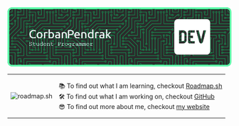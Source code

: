 <div align="center">
  <img src="./github-header-image.png" alt="Corban Pendrak, student programmer"/>
  <table>
    <tr>
      <td>
        <img src="https://roadmap.sh/card/tall/68b2f0094984ef82316cbdee?variant=dark&roadmaps=%2Ccyber-security%2Ccomputer-science%2Cpython" alt="roadmap.sh" width="300px"/>
      </td>
      <td>
        <p>
          📚 To find out what I am learning, checkout <a href="https://roadmap.sh/u/corbanpendrak">Roadmap.sh</a><br>
          🛠️ To find out what I am working on, checkout <a href="https://github.com/CorbanPendrak">GitHub</a> <br>
          😎 To find out more about me, checkout <a href="https://corbanpendrak.github.io">my website</a>
        <p>
      </td>
    </tr>
  </table>
</div>
